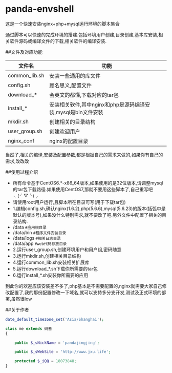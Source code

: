 # panda-envshell

这是一个快速安装nginx+php+mysql运行环境的脚本集合

通过脚本可以快速的完成环境的搭建.包括环境用户创建,目录创建,基本库安装,相关软件源码或编译文件的下载,相关软件的编译安装.

##文件及对应功能

文件名|功能
----|----
common_lib.sh|安装一些通用的库文件
config.sh|顾名思义,配置文件
download_*|会英文的都懂,下载对应的tar包
install_*|安装相关软件,其中nginx和php是源码编译安装,mysql是bin文件安装
mkdir.sh|创建相关的目录结构
user_group.sh|创建欢迎用户
nginx_conf|nginx的配置目录

当然了,相关的编译,安装及配置参数,都是根据自己的需求来做的,如果你有自己的需求,改改改

##使用过程介绍
- 所有命令基于CentOS6.*-x86_64版本,如果使用的是32位版本,请调整mysql的tar包下载路径.如果使用CentOS7,那就不要用这些脚本了,自己重写吧╮(╯▽╰)╭
- 请使用root用户运行,且脚本所在目录可写(用于下载tar包)
- 1.编辑config.sh,确认nginx(1.6.2),php(5.6.6),mysql(5.6.23)的版本(括弧中是默认的版本号),如果没什么特别需求,就不要改了吧.另外文件中配置了相关的目录结构.
 - /data ``#应用根目录``
 - /data/bin ``#程序文件安装目录``
 - /data/logs ``#相关日志目录``
 - /data/app ``#web代码存放目录``
- 2.运行user_group.sh,创建环境用户和用户组,密码随意
- 3.运行mkdir.sh,创建相关目录结构
- 4.运行common_lib.sh安装相关扩展库
- 5.运行download_*.sh下载你所需要的tar包
- 6.运行install_*.sh安装你所需要的应用

到此你的欢迎应该安装差不多了,php基本是不需要配置的,nginx就需要大家自己修改配置了,我的那份配置修改一下域名,就可以支持多分支开发,测试及正式环境的部署,虽然很low

##关于作者

```php
date_default_timezone_set('Asia/Shanghai');

class me extends 码畜
{

    public $_sNickName = 'pandajingjing';

    public $_sWebSite = 'http://www.jxu.life';

    protected $_iQQ = 18073848;
}
```
